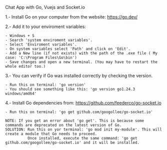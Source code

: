 Chat App with Go, Vuejs and Socket.io

1.- Install Go on your computer from the website: https://go.dev/

2.- Add it to your enviroment variables:

    - Windows + S
    - Search 'system enviroment variables'.
    - Select 'Enviroment variables'.
    - On system variables select 'Path' and click on 'Edit'.
    - Add a New line (if not exists) with the path of the .exe file ( My case: 'C:\Program Files\Go\bin')
    - Save changes and open a new terminal. (You may have to restart the whole editor too.)

3.- You can verify if Go was installed correctly by checking the version.

    - Run this on terminal: 'go version'
    - You should see something like this: 'go version go1.24.3 windows/amd64'

4.- Install Go dependencies from: https://github.com/feederco/go-socket.io

    - Run this on terminal: 'go get github.com/googollee/go-socket.io'

    NOTE: If you get an error about 'go get'. This is because some commands are deprecated on the latest version of Go. 
    SOLUTION: Run this on yor terminal: 'go mod init my-module'. This will create a module that Go needs to proceed. 
              Once installed, execute the same command: 'go get github.com/googollee/go-socket.io' and it will be installed.
    





